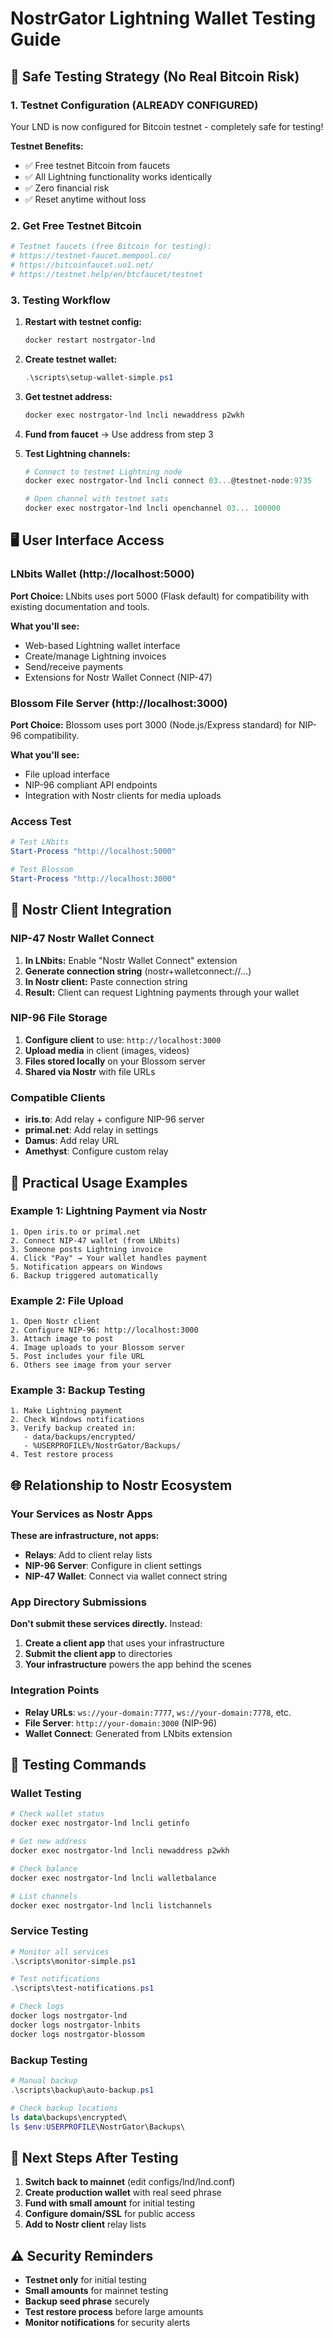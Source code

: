 # NostrGator Lightning Wallet Testing Guide

## 🧪 Safe Testing Strategy (No Real Bitcoin Risk)

### 1. Testnet Configuration (ALREADY CONFIGURED)
Your LND is now configured for Bitcoin testnet - completely safe for testing!

**Testnet Benefits:**
- ✅ Free testnet Bitcoin from faucets
- ✅ All Lightning functionality works identically
- ✅ Zero financial risk
- ✅ Reset anytime without loss

### 2. Get Free Testnet Bitcoin
```bash
# Testnet faucets (free Bitcoin for testing):
# https://testnet-faucet.mempool.co/
# https://bitcoinfaucet.uo1.net/
# https://testnet.help/en/btcfaucet/testnet
```

### 3. Testing Workflow
1. **Restart with testnet config:**
   ```powershell
   docker restart nostrgator-lnd
   ```

2. **Create testnet wallet:**
   ```powershell
   .\scripts\setup-wallet-simple.ps1
   ```

3. **Get testnet address:**
   ```powershell
   docker exec nostrgator-lnd lncli newaddress p2wkh
   ```

4. **Fund from faucet** → Use address from step 3

5. **Test Lightning channels:**
   ```powershell
   # Connect to testnet Lightning node
   docker exec nostrgator-lnd lncli connect 03...@testnet-node:9735
   
   # Open channel with testnet sats
   docker exec nostrgator-lnd lncli openchannel 03... 100000
   ```

## 🖥️ User Interface Access

### LNbits Wallet (http://localhost:5000)
**Port Choice:** LNbits uses port 5000 (Flask default) for compatibility with existing documentation and tools.

**What you'll see:**
- Web-based Lightning wallet interface
- Create/manage Lightning invoices
- Send/receive payments
- Extensions for Nostr Wallet Connect (NIP-47)

### Blossom File Server (http://localhost:3000)
**Port Choice:** Blossom uses port 3000 (Node.js/Express standard) for NIP-96 compatibility.

**What you'll see:**
- File upload interface
- NIP-96 compliant API endpoints
- Integration with Nostr clients for media uploads

### Access Test
```powershell
# Test LNbits
Start-Process "http://localhost:5000"

# Test Blossom
Start-Process "http://localhost:3000"
```

## 🔗 Nostr Client Integration

### NIP-47 Nostr Wallet Connect
1. **In LNbits:** Enable "Nostr Wallet Connect" extension
2. **Generate connection string** (nostr+walletconnect://...)
3. **In Nostr client:** Paste connection string
4. **Result:** Client can request Lightning payments through your wallet

### NIP-96 File Storage
1. **Configure client** to use: `http://localhost:3000`
2. **Upload media** in client (images, videos)
3. **Files stored locally** on your Blossom server
4. **Shared via Nostr** with file URLs

### Compatible Clients
- **iris.to**: Add relay + configure NIP-96 server
- **primal.net**: Add relay in settings
- **Damus**: Add relay URL
- **Amethyst**: Configure custom relay

## 📱 Practical Usage Examples

### Example 1: Lightning Payment via Nostr
```
1. Open iris.to or primal.net
2. Connect NIP-47 wallet (from LNbits)
3. Someone posts Lightning invoice
4. Click "Pay" → Your wallet handles payment
5. Notification appears on Windows
6. Backup triggered automatically
```

### Example 2: File Upload
```
1. Open Nostr client
2. Configure NIP-96: http://localhost:3000
3. Attach image to post
4. Image uploads to your Blossom server
5. Post includes your file URL
6. Others see image from your server
```

### Example 3: Backup Testing
```
1. Make Lightning payment
2. Check Windows notifications
3. Verify backup created in:
   - data/backups/encrypted/
   - %USERPROFILE%/NostrGator/Backups/
4. Test restore process
```

## 🌐 Relationship to Nostr Ecosystem

### Your Services as Nostr Apps
**These are infrastructure, not apps:**
- **Relays**: Add to client relay lists
- **NIP-96 Server**: Configure in client settings
- **NIP-47 Wallet**: Connect via wallet connect string

### App Directory Submissions
**Don't submit these services directly.** Instead:
1. **Create a client app** that uses your infrastructure
2. **Submit the client app** to directories
3. **Your infrastructure** powers the app behind the scenes

### Integration Points
- **Relay URLs**: `ws://your-domain:7777`, `ws://your-domain:7778`, etc.
- **File Server**: `http://your-domain:3000` (NIP-96)
- **Wallet Connect**: Generated from LNbits extension

## 🔧 Testing Commands

### Wallet Testing
```powershell
# Check wallet status
docker exec nostrgator-lnd lncli getinfo

# Get new address
docker exec nostrgator-lnd lncli newaddress p2wkh

# Check balance
docker exec nostrgator-lnd lncli walletbalance

# List channels
docker exec nostrgator-lnd lncli listchannels
```

### Service Testing
```powershell
# Monitor all services
.\scripts\monitor-simple.ps1

# Test notifications
.\scripts\test-notifications.ps1

# Check logs
docker logs nostrgator-lnd
docker logs nostrgator-lnbits
docker logs nostrgator-blossom
```

### Backup Testing
```powershell
# Manual backup
.\scripts\backup\auto-backup.ps1

# Check backup locations
ls data\backups\encrypted\
ls $env:USERPROFILE\NostrGator\Backups\
```

## 🚀 Next Steps After Testing

1. **Switch back to mainnet** (edit configs/lnd/lnd.conf)
2. **Create production wallet** with real seed phrase
3. **Fund with small amount** for initial testing
4. **Configure domain/SSL** for public access
5. **Add to Nostr client** relay lists

## ⚠️ Security Reminders

- **Testnet only** for initial testing
- **Small amounts** for mainnet testing
- **Backup seed phrase** securely
- **Test restore process** before large amounts
- **Monitor notifications** for security alerts
